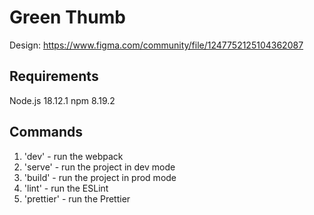 # Green Thumb

Design: https://www.figma.com/community/file/1247752125104362087

## Requirements

Node.js 18.12.1
npm 8.19.2

## Commands

1. 'dev' - run the webpack
2. 'serve' - run the project in dev mode
3. 'build' - run the project in prod mode
4. 'lint' - run the ESLint
5. 'prettier' - run the Prettier

